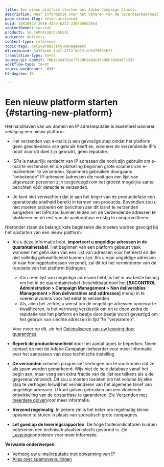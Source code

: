 ```yaml
---
title: Een nieuw platform starten met Adobe Campaign Classic
description: Meer informatie over het beheren van de leverbaarbaarheid bij het starten van een nieuw platform met Adobe Campaign Classic.
page-status-flag: never-activated
uuid: 2681042b-3018-42ae-b252-2367b56616bd
contentOwner: sauviat
products: SG_CAMPAIGN/CLASSIC
audience: delivery
content-type: reference
topic-tags: deliverability-management
discoiquuid: 6a394eeb-fbe1-4712-bb13-db5d7965fb73
translation-type: tm+mt
source-git-commit: 70b143445b2e77128b9404e35d96b39694d55335
workflow-type: tm+mt
source-wordcount: '493'
ht-degree: 1%

---
```



# Een nieuw platform starten {#starting-new-platform}

Het handhaven van uw domein en IP adresreputatie is essentieel wanneer vestiging een nieuw platform.

* Het verzenden van e-mails is een gevoelige stap omdat het platform geen geschiedenis van gebruik heeft en, wanneer de verzendende IP&#39;s nooit voor dit doel zijn gebruikt, geen reputatie.

* ISPs is natuurlijk verdacht van IP adressen die nooit zijn gebruikt om e-mail te verzenden en die plotseling beginnen grote volumes van e-mailverkeer te verzenden. Spammers gebruiken doorgaans &quot;onbekende&quot; IP-adressen (adressen die nooit aan een lijst van afgewezen personen zijn toegevoegd) om het grootst mogelijke aantal berichten vóór detectie te verzenden.

* Je kunt niet verwachten dat je aan het begin van de productiefase een operationele snelheid bereikt in termen van productie. Bovendien zou u niet moeten proberen om berichten aan dit tarief te verzenden aangezien het ISPs zou kunnen leiden om de verzendende adressen te blokkeren en de rest van de aanloopfase ernstig te compromitteren.

Hieronder staan de belangrijkste beginselen die moeten worden gevolgd bij het opstarten van een nieuw platform:

* Als u deze informatie hebt, **importeert u ongeldige adressen in de quarantainetabel**.
Het beginnen van een platform gebeurt vaak wanneer het gebruiken van een lijst van adressen voor het eerst en die niet volledig gekwalificeerd kunnen zijn. Als u naar ongeldige adressen of naar honingpotadressen verzendt, zal dit tot het verminderen van de reputatie van het platform bijdragen.

   * Als u een lijst van ongeldige adressen hebt, is het in uw beste belang om het in de quarantainetabel (beschikbaar door het **[!UICONTROL Administration > Campaign Management > Non deliverables Management > Non deliverables and addresses]** menu) in te voeren alvorens voor het eerst te verzenden.
   * Als, allen het zelfde, u wenst om de ongeldige adressen opnieuw te kwalificeren, is het verreweg verkieslijk om dit te doen zodra de reputatie van het platform en beetje door beetje wordt gevestigd om het gebruik van slechte adressen in tijd &quot;te &quot;verwateren&quot;.

   Voor meer op dit, zie het [Optimaliseren van uw levering door quarantines](../../delivery/using/understanding-quarantine-management.md#optimizing-your-delivery-through-quarantines).
* **Beperk de productiesnelheid** door het aantal tapes te beperken. Neem contact op met de Adobe Campaign-beheerder voor meer informatie over het aanpassen van deze technische instelling.
* **De verzonden** volumes progressief verhogen om te voorkomen dat ze als spam worden gemarkeerd. Wijs niet de hele database vanaf het begin aan, maar voeg een extra fractie van de lijst toe telkens als u de gegevens verzendt. Dit zou u moeten toelaten om het volume bij elke stap te verhogen terwijl het verminderen van het algemene tarief van ongeldige adressen. U kunt golven gebruiken om een vloeiende ontwikkeling van de opstartfase te garanderen. Zie [Verzenden met meerdere golven](../../delivery/using/steps-sending-the-delivery.md#sending-using-multiple-waves)voor meer informatie.
* **Verzend regelmatig**. In zekere zin is het beter om regelmatig kleine opnamen te sturen in plaats van sporadisch grote campagnes.
* **Let goed op de leveringsrapporten**. De hoge foutenindicatoren kunnen betekenen een technisch plaatsen slecht gevormd is. Zie [Levering](../../delivery/using/monitoring-a-delivery.md)controleren voor meer informatie.

**Verwante onderwerpen**:
* [Verhoog uw e-mailreputatie met opwarming van IP](https://helpx.adobe.com/campaign/kb/increase-email-rep-ip-warming.html)
* [Alles over spamovervullingen](https://helpx.adobe.com/campaign/kb/spam-traps.html)
